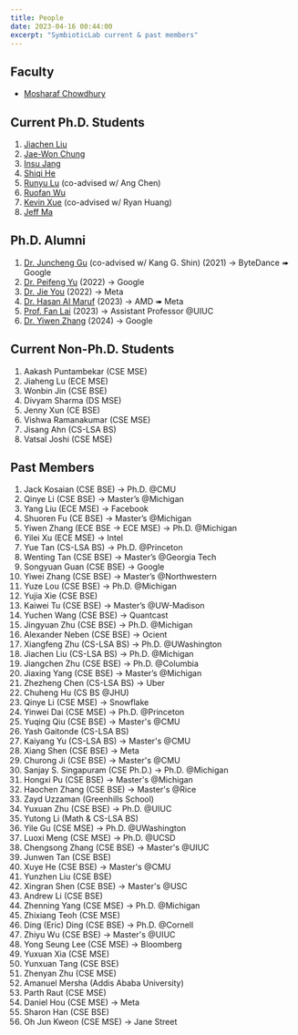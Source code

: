```yaml
---
title: People
date: 2023-04-16 00:44:00
excerpt: "SymbioticLab current & past members"
---
```


## Faculty

* [Mosharaf Chowdhury](https://www.mosharaf.com/)

## Current Ph.D. Students

1. [Jiachen Liu](http://www-personal.umich.edu/~amberljc/)
1. [Jae-Won Chung](https://jaewonchung.me/about)
1. [Insu Jang](https://insujang.github.io/)
1. [Shiqi He](https://tctower.github.io/)
1. [Runyu Lu](https://lry89757.github.io/) (co-advised w/ Ang Chen)
1. [Ruofan Wu](https://ruofan-wu.github.io/)
1. [Kevin Xue](https://kevinrsx.github.io/) (co-advised w/ Ryan Huang)
1. [Jeff Ma](https://jeff.junzema.com/)

## Ph.D. Alumni
1. [Dr. Juncheng Gu](https://www.linkedin.com/in/juncheng-gu-93960859/) (co-advised w/ Kang G. Shin) (2021) → ByteDance ➠ Google
1. [Dr. Peifeng Yu](https://www.linkedin.com/in/peifengyu/) (2022) → Google
1. [Dr. Jie You](https://www.linkedin.com/in/jimmyyou/) (2022) → Meta
1. [Dr. Hasan Al Maruf](https://www.linkedin.com/in/hasanalmaruf/) (2023) → AMD ➠ Meta
1. [Prof. Fan Lai](https://www.linkedin.com/in/fan-lai-a27764147/) (2023) → Assistant Professor @UIUC
1. [Dr. Yiwen Zhang](https://www.linkedin.com/in/yiwen-zhang-a75719112/) (2024) → Google

## Current Non-Ph.D. Students
1. Aakash Puntambekar (CSE MSE)
1. Jiaheng Lu (ECE MSE)
1. Wonbin Jin (CSE BSE)
1. Divyam Sharma (DS MSE)
1. Jenny Xun (CE BSE)
1. Vishwa Ramanakumar (CSE MSE)
1. Jisang Ahn (CS-LSA BS)
1. Vatsal Joshi (CSE MSE)

## Past Members
1. Jack Kosaian (CSE BSE) → Ph.D. @CMU
1. Qinye Li (CSE BSE) → Master’s @Michigan
1. Yang Liu (ECE MSE) → Facebook
1. Shuoren Fu (CE BSE) → Master’s @Michigan
1. Yiwen Zhang (ECE BSE → ECE MSE) → Ph.D. @Michigan
1. Yilei Xu (ECE MSE) → Intel
1. Yue Tan (CS-LSA BS) → Ph.D. @Princeton
1. Wenting Tan (CSE BSE) → Master’s @Georgia Tech
1. Songyuan Guan (CSE BSE) → Google
1. Yiwei Zhang (CSE BSE) → Master’s @Northwestern
1. Yuze Lou (CSE BSE) → Ph.D. @Michigan
1. Yujia Xie (CSE BSE)
1. Kaiwei Tu (CSE BSE) → Master’s @UW-Madison
1. Yuchen Wang (CSE BSE) → Quantcast
1. Jingyuan Zhu (CSE BSE) → Ph.D. @Michigan
1. Alexander Neben (CSE BSE) → Ocient
1. Xiangfeng Zhu (CS-LSA BS) → Ph.D. @UWashington
1. Jiachen Liu (CS-LSA BS) → Ph.D. @Michigan
1. Jiangchen Zhu (CSE BSE) → Ph.D. @Columbia
1. Jiaxing Yang (CSE BSE) → Master’s @Michigan
1. Zhezheng Chen (CS-LSA BS) → Uber
1. Chuheng Hu (CS BS @JHU)
1. Qinye Li (CSE MSE) → Snowflake
1. Yinwei Dai (CSE MSE) → Ph.D. @Princeton
1. Yuqing Qiu (CSE BSE) → Master's @CMU
1. Yash Gaitonde (CS-LSA BS)
1. Kaiyang Yu (CS-LSA BS) → Master's @CMU
1. Xiang Shen (CSE BSE) → Meta
1. Churong Ji (CSE BSE) → Master's @CMU
1. Sanjay S. Singapuram (CSE Ph.D.) → Ph.D. @Michigan
1. Hongxi Pu (CSE BSE) → Master's @Michigan
1. Haochen Zhang (CSE BSE) → Master's @Rice
1. Zayd Uzzaman (Greenhills School)
1. Yuxuan Zhu (CSE BSE) → Ph.D. @UIUC
1. Yutong Li (Math & CS-LSA BS)
1. Yile Gu (CSE MSE) → Ph.D. @UWashington
1. Luoxi Meng (CSE MSE) → Ph.D. @UCSD
1. Chengsong Zhang (CSE BSE) → Master's @UIUC
1. Junwen Tan (CSE BSE)
1. Xuye He (CSE BSE) → Master's @CMU
1. Yunzhen Liu (CSE BSE)
1. Xingran Shen (CSE BSE) → Master's @USC
1. Andrew Li (CSE BSE)
1. Zhenning Yang (CSE MSE) → Ph.D. @Michigan
1. Zhixiang Teoh (CSE MSE)
1. Ding (Eric) Ding (CSE BSE) → Ph.D. @Cornell
1. Zhiyu Wu (CSE BSE) → Master's @UIUC
1. Yong Seung Lee (CSE MSE) → Bloomberg
1. Yuxuan Xia (CSE MSE)
1. Yunxuan Tang (CSE BSE)
1. Zhenyan Zhu (CSE MSE)
1. Amanuel Mersha (Addis Ababa University)
1. Parth Raut (CSE MSE)
1. Daniel Hou (CSE MSE) → Meta
1. Sharon Han (CSE BSE)
1. Oh Jun Kweon (CSE MSE) → Jane Street
